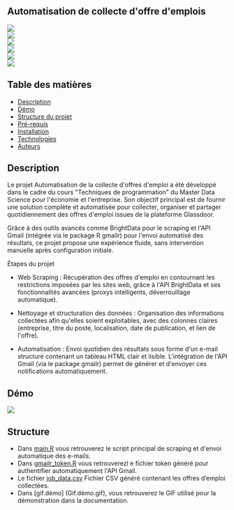 ## Automatisation de collecte d'offre d'emplois 

![](https://img.shields.io/badge/R-276DC3?style=for-the-badge&logo=r&logoColor=white)  
![](https://img.shields.io/badge/BrightData-FF9900?style=for-the-badge)  
![](https://img.shields.io/badge/GmailR-4285F4?style=for-the-badge&logo=gmail&logoColor=white)  
![](https://img.shields.io/badge/Planificateur--Windows-0078D6?style=for-the-badge&logo=windows&logoColor=white)  
![](https://img.shields.io/badge/HTML-FF5722?style=for-the-badge&logo=html5&logoColor=white)  
![](https://img.shields.io/badge/Terminal-4D4D4D.svg?logo=WindowsTerminal&logoColor=white)

## Table des matières 

- [Description](#description)
- [Démo](#démo)
- [Structure du projet](#structure)
- [Pré-requis](#pré-requis)
- [Installation](#installation)
- [Technologies](#technologies)
- [Auteurs](#auteurs)


## Description

Le projet Automatisation de la collecte d'offres d'emploi a été développé dans le cadre du cours "Techniques de programmation" du Master Data Science pour l'économie et l'entreprise. Son objectif principal est de fournir une solution complète et automatisée pour collecter, organiser et partager quotidiennement des offres d'emploi issues de la plateforme Glassdoor.

Grâce à des outils avancés comme BrightData pour le scraping et l'API Gmail (intégrée via le package R gmailr) pour l'envoi automatisé des résultats, ce projet propose une expérience fluide, sans intervention manuelle après configuration initiale.

Étapes du projet 

- Web Scraping : Récupération des offres d'emploi en contournant les restrictions imposées par les sites web, grâce à l'API BrightData et ses fonctionnalités avancées (proxys intelligents, déverrouillage automatique).
  
- Nettoyage et structuration des données : Organisation des informations collectées afin qu'elles soient exploitables, avec des colonnes claires (entreprise, titre du poste, localisation, date de publication, et lien de l'offre).
  
- Automatisation : Envoi quotidien des résultats sous forme d'un e-mail structuré contenant un tableau HTML clair et lisible. L'intégration de l'API Gmail (via le package gmailr) permet de générer et d'envoyer ces notifications automatiquement.

## Démo

![](Gif.démo.gif)

## Structure

- Dans [main.R](main.R) vous retrouverez le script principal de scraping et d'envoi automatique des e-mails.
- Dans [gmailr_token.R](sub/fonctions.R) vous retrouverezl e fichier token généré pour authentifier automatiquement l'API Gmail.
- Le fichier [job_data.csv]() Fichier CSV généré contenant les offres d’emploi collectées.
- Dans [gif.démo] (Gif.démo.gif), vous retrouverez le GIF utilisé pour la démonstration dans la documentation.


